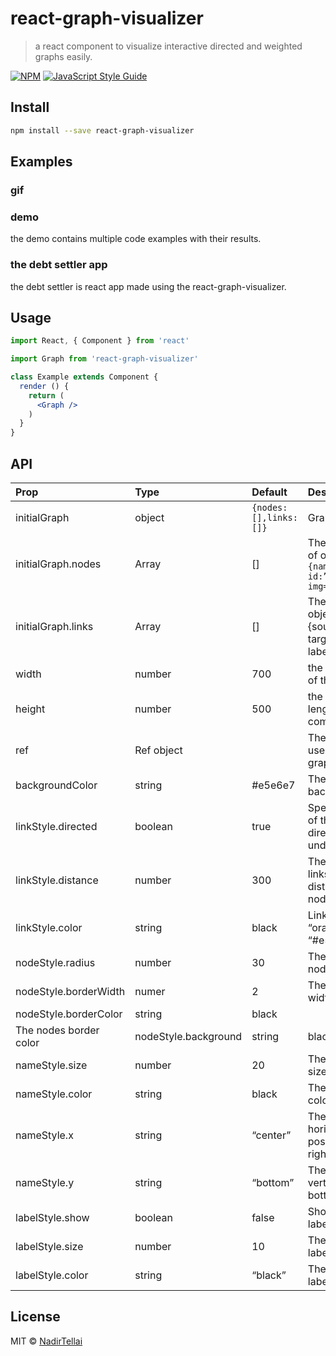 # react-graph-visualizer

> a react component to visualize interactive directed and weighted graphs easily.

[![NPM](https://img.shields.io/npm/v/react-graph-visualizer.svg)](https://www.npmjs.com/package/react-graph-visualizer) [![JavaScript Style Guide](https://img.shields.io/badge/code_style-standard-brightgreen.svg)](https://standardjs.com)

 
## Install

```bash
npm install --save react-graph-visualizer
```
## Examples 
### gif 
### demo
the demo contains multiple code examples with their results.
### the debt settler app
the debt settler is react app made using the react-graph-visualizer.
## Usage

```jsx
import React, { Component } from 'react'

import Graph from 'react-graph-visualizer'

class Example extends Component {
  render () {
    return (
      <Graph />
    )
  }
}
```
## API 
| Prop         | Type          | Default  |Description|
| :------------- |:-------------| :-----|:----|
|initialGraph|object|``` {nodes:[],links:[]} ```|Graph initial data|
|initialGraph.nodes|Array |[]|The nodes array of objects ``` {name:”string”, id:”number”, img=’string’}``` |
|initialGraph.links|Array|[]|The links array of objects {source:”number”, target:’number’, label:”string”}|
|width|number|700|the vertical length of the component|
|height|number|500|the horizontal  length of the component|
|ref |Ref object||The ref object to use to change graph data|
|backgroundColor|string|#e5e6e7|The component background color|
|linkStyle.directed|boolean|true|Specifies the type of the graph directed or undirected|
|linkStyle.distance|number|300|The length of the links, or the distance between nodes|
|linkStyle.color|string|black|Links color: “red”, “orange”, “#000”, “#e5e6e7”|
|nodeStyle.radius|number|30|The radius of nodes|
|nodeStyle.borderWidth|numer|2|The nodes border width|
|nodeStyle.borderColor|string|black|
|The nodes border color|nodeStyle.background|string|black|The nodes background color|
|nameStyle.size|number|20|The nodes name size|
|nameStyle.color|string|black|The nodes name color|
|nameStyle.x|string|“center”|The nodes name horizontal position: left, right, center.|
|nameStyle.y|string|“bottom”|The nodes name vertical position: bottom, top.|
|labelStyle.show|boolean|false|Show or hide labels|
|labelStyle.size|number|10|The size of the labels|
|labelStyle.color|string|“black”|The color of the labels|








## License

MIT © [NadirTellai](https://github.com/NadirTellai)
